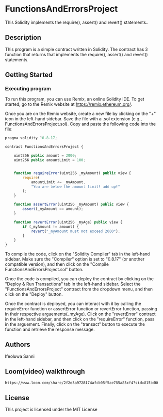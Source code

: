# FunctionsAndErrorsProject

This Solidity implements the require(), assert() and revert() statements..

## Description

This program is a simple contract written in Solidity. The contract has 3 function that returns that implements the require(), assert() and revert() statements.

## Getting Started

### Executing program

To run this program, you can use Remix, an online Solidity IDE. To get started, go to the Remix website at https://remix.ethereum.org/.

Once you are on the Remix website, create a new file by clicking on the "+" icon in the left-hand sidebar. Save the file with a .sol extension (e.g., FunctionsAndErrorsProject.sol). Copy and paste the following code into the file:

```javascript
pragma solidity ^0.8.17;

contract FunctionsAndErrorsProject {

    uint256 public amount = 2000;
    uint256 public amountLimit = 100;


    function requireError(uint256 _myAmount) public view {
        require(
            amountLimit <= _myAmount,
            "You are below the amount limit! add up!"
        );
    }

    function assertError(uint256 _myAmount) public view {
        assert(_myAmount == amount);
    }

    function revertError(uint256 _myAge) public view {
        if (_myAmount != amount) {
            revert("_myAmount must not exceed 2000");
        }
    }
}

```

To compile the code, click on the "Solidity Compiler" tab in the left-hand sidebar. Make sure the "Compiler" option is set to "0.8.17" (or another compatible version), and then click on the "Compile FunctionsAndErrorsProject.sol" button.

Once the code is compiled, you can deploy the contract by clicking on the "Deploy & Run Transactions" tab in the left-hand sidebar. Select the "FunctionsAndErrorsProject" contract from the dropdown menu, and then click on the "Deploy" button.

Once the contract is deployed, you can interact with it by calling the requireError function or assertError function or revertError function, passing in their respective arguements(_myAge). Click on the "revertError" contract in the left-hand sidebar, and then click on the "requireError" function, pass in the arguement. Finally, click on the "transact" button to execute the function and retrieve the response message.

## Authors
Ifeoluwa Sanni

## Loom(video) walkthrough
```bash
https://www.loom.com/share/2f2e3a9728174afcb05f5ae785a85cf4?sid=815bd605-9b4e-49b4-bfdf-d0354fd72579
```
## License

This project is licensed under the MIT License